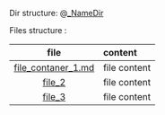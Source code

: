 

Dir structure:
@[_NameDir](NameDir/_NameDir.md)

Files structure :

file | content
|:---:|:---|
[file_contaner_1.md](file_contaner_1.md) | file content |
[file_2](file_2) | file content 
[file_3](file_3) | file content 